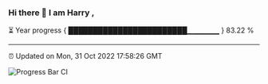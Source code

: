 ### Hi there 👋 I am Harry , 

⏳ Year progress { ████████████████████████▁▁▁▁▁▁ } 83.22 %

---

⏰ Updated on Mon, 31 Oct 2022 17:58:26 GMT

![Progress Bar CI](https://github.com/duykhang68/duykhang68/workflows/Progress%20Bar%20CI/badge.svg)
